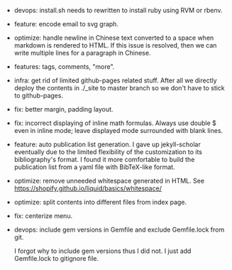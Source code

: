 - devops: install.sh needs to rewritten to install ruby using RVM or
  rbenv.

- feature: encode email to svg graph.

- optimize: handle newline in Chinese text converted to a space when
  markdown is rendered to HTML. If this issue is resolved, then we can
  write multiple lines for a paragraph in Chinese.

- features: tags, comments, "more".

+ infra: get rid of limited github-pages related stuff. After all we
  directly deploy the contents in ./_site to master branch so we don't
  have to stick to github-pages.

+ fix: better margin, padding layout.

+ fix: incorrect displaying of inline math formulas.
  Always use double $ even in inline mode; leave displayed mode
  surrounded with blank lines.

+ feature: auto publication list generation.
  I gave up jekyll-scholar eventually due to the limited flexibility
  of the customization to its bibliography's format. I found it more
  comfortable to build the publication list from a yaml file with
  BibTeX-like format.

+ optimize: remove unneeded whitespace generated in HTML. See
  https://shopify.github.io/liquid/basics/whitespace/

+ optimize: split contents into different files from index page.

+ fix: centerize menu.

+ devops: include gem versions in Gemfile and exclude Gemfile.lock
  from git.

  I forgot why to include gem versions thus I did not. I just add
  Gemfile.lock to gitignore file.
